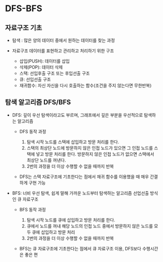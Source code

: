 # DFS-BFS

## 자료구조 기초
* 탐색 : 많은 양의 데이터 중에서 원하는 데이터를 찾는 과정
 	
* 자료구조 데이터를 표현하고 관리하고 처리하기 위한 구조
	* 삽입(PUSH): 데이터를 삽입
	* 삭제(POP): 데이터 삭제	
 	* 스택: 선입후출 구조 또는 후입선출 구조 	
 	* 큐: 선입선출 구조 	
 	* 재귀함수: 자신 자신을 다시 호출하는 함수(조건을 주지 않는다면 무한반복)
 	
## 탐색 알고리즘 DFS/BFS
* DFS: 깊이 우선 탐색이라고도 부르며, 그래프에서 깊은 부분을 우선적으로 탐색하는 알고리즘 	 
	* DFS 동작 과정 	 
		1. 탐색 시작 노드를 스택에 삽입하고 방문 처리를 한다.
		2. 스택의 최상단 노드에 방문하지 않은 인접 노드가 있으면 그 인접 노드를 스택에 넣고 방문 처리를 한다. 방문하지 않은 인접 노드가 없으면 스택에서 최상단 노드를 꺼낸다.
		3. 2번의 과정을 더 이상 수행할 수 없을 때까지 반복
 	 
	* DFS는 스택 자료구조에 기초한다는 점에서 재귀 함수를 이용했을 때 매우 간결하게 구현 가능
 	 
 	 
* BFS: 너비 우선 탐색, 쉽게 말해 가까운 노드부터 탐색하는 알고리즘 선업선출 방식인 큐 자료구조
 	 
	* BFS 동작 과정
		1. 탐색 시작 노드를 큐에 삽입하고 방문 처리를 한다.
		2. 큐에서 노드를 꺼내 해당 노드의 인접 노드 중에서 방문하지 않은 노드를 모두 큐에 삽입하고 방문 처리
		3. 2번의 과정을 더 이상 수행할 수 없을 때까지 반복
 	 
	* BFS는 큐 자료구조에 기초한다는 점에서 큐 자료구조 이용, DFS보다 수행시간은 좋은 편
 	 
 	 
